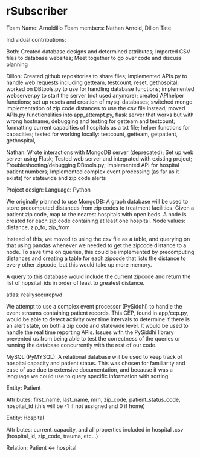# rSubscriber
Team Name: Arnoldillo
Team members: Nathan Arnold, Dillon Tate

Individual contributions: 

Both:
  Created database designs and determined attributes;
  Imported CSV files to database websites;
  Meet together to go over code and discuss planning
  
  
Dillon:
  Created github repositories to share files;
  implemented APIs.py to handle web requests including getteam, testcount, reset, gethospital;
  worked on DBtools.py to use for handling database functions;
  implemented webserver.py to start the server (not used anymore);
  created APIhelper functions;
  set up resets and creation of mysql databases;
  switched mongo implementation of zip code distances to use the csv file instead;
  moved APIs.py functionalities into app_attempt.py, flask server that works but with wrong hostname;
  debugging and testing for getteam and testcount;
  formatting current capacities of hospitals as a txt file;
  helper functions for capacities;
  tested for working locally: testcount, getteam, getpatient, gethospital, 
  
  
Nathan:
  Wrote interactions with MongoDB server (deprecated); 
  Set up web server using Flask; 
  Tested web server and integrated with existing project;
  Troubleshooting/debugging DBtools.py;
  Implemented API for hospital patient numbers;
  Implemented complex event processing (as far as it exists) for statewide and zip code alerts


Project design:
  Language: Python
  
  We originally planned to use MongoDB: A graph database will be used to store precomputed distances from zip codes to treatment facilities.
  Given a patient zip code, map to the nearest hospitals with open beds. A node is created for each zip code containing at least one hospital.
  Node values: distance, zip_to, zip_from
  
  Instead of this, we moved to using the csv file as a table, and querying on that using pandas whenever we needed to get the zipcode distance to a node. To save time on queries, this could be implemented by precomputing distances and creating a table for each zipcode that lists the distance to every other zipcode, but this would take up more memory.
  
  A query to this database would include the current zipcode and return the list of hopsital_ids in order of least to greatest distance.
  
  atlas: reallysecurepwd
  
  We attempt to use a complex event processor (PySiddhi) to handle the event streams containing patient records.
  This CEP, found in app/cep.py, would be able to detect activity over time intervals to determine if there is an alert state, on both a zip code and statewide level. It would be used to handle the real time reporting APIs. Issues with the PySiddhi library prevented us from being able to test the correctness of the queries or running the database concurrently with the rest of our code.
  
  MySQL (PyMYSQL): A relational database will be used to keep track of hospital capacity and patient status. This was chosen for familiarity and ease of use due to extensive documentation, and because it was a language we could use to query specific information with sorting.
  
  Entity: Patient
    
  Attributes: first_name, last_name, mrn, zip_code, patient_status_code, hospital_id (this will be -1 if not assigned and 0 if home)
  
  Entity: Hospital
    
  Attributes: current_capacity, and all properties included in hospital .csv (hospital_id, zip_code, trauma, etc...)
  
  Relation: Patient <-> hospital
